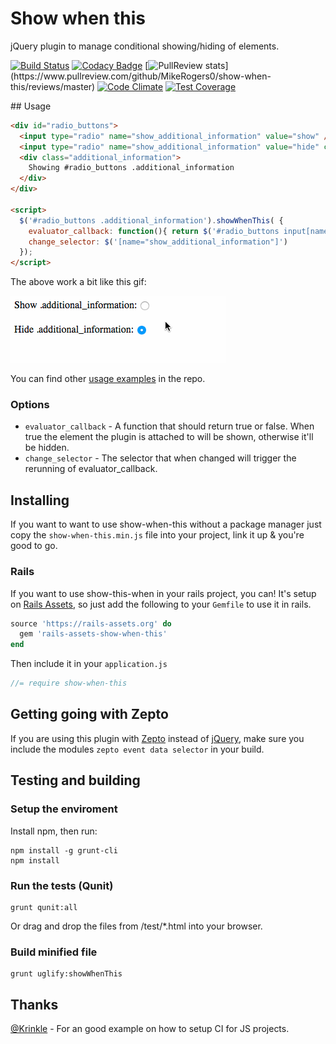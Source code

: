 # Show when this

jQuery plugin to manage conditional showing/hiding of elements.

[![Build Status](https://travis-ci.org/MikeRogers0/show-when-this.svg?branch=master)](https://travis-ci.org/MikeRogers0/show-when-this)
[![Codacy Badge](https://www.codacy.com/project/badge/f83d2a3a47cc4860a71969875dba8f31)](https://www.codacy.com/public/me_8/show-when-this)
[![PullReview stats](https://www.pullreview.com/github/MikeRogers0/show-when-this/badges/master.svg?)](https://www.pullreview.com/github/MikeRogers0/show-when-this/reviews/master)
[![Code Climate](https://codeclimate.com/github/MikeRogers0/show-when-this/badges/gpa.svg)](https://codeclimate.com/github/MikeRogers0/show-when-this)
[![Test Coverage](https://codeclimate.com/github/MikeRogers0/show-when-this/badges/coverage.svg)](https://codeclimate.com/github/MikeRogers0/show-when-this)

## Usage

```html
<div id="radio_buttons">
  <input type="radio" name="show_additional_information" value="show" />
  <input type="radio" name="show_additional_information" value="hide" checked="checked" />
  <div class="additional_information">
    Showing #radio_buttons .additional_information
  </div>
</div>

<script>
  $('#radio_buttons .additional_information').showWhenThis( {
    evaluator_callback: function(){ return $('#radio_buttons input[name="show_additional_information"]:checked').val() == '1' },
    change_selector: $('[name="show_additional_information"]')
  });
</script>
```

The above work a bit like this gif:

<img src="https://raw.githubusercontent.com/MikeRogers0/show-when-this/master/examples/show-when-this-radio-buttons.gif" alt="Radio buttons example" style="border:0;">

You can find other [usage examples](https://github.com/MikeRogers0/show-when-this/tree/master/examples) in the repo.

### Options
* `evaluator_callback` - A function that should return true or false. When true the element the plugin is attached to will be shown, otherwise it'll be hidden.
* `change_selector` - The selector that when changed will trigger the rerunning of evaluator_callback.

## Installing

If you want to want to use show-when-this without a package manager just copy the `show-when-this.min.js` file into your project, link it up & you're good to go.

### Rails

If you want to use show-this-when in your rails project, you can! It's setup on [Rails Assets](https://rails-assets.org/), so just add the following to your `Gemfile` to use it in rails.

```ruby
source 'https://rails-assets.org' do
  gem 'rails-assets-show-when-this'
end
```

Then include it in your `application.js`

```js
//= require show-when-this
```

## Getting going with Zepto

If you are using this plugin with [Zepto](http://zeptojs.com/) instead of [jQuery](http://jquery.com/), make sure you include the modules `zepto event data selector` in your build.

## Testing and building

### Setup the enviroment

Install npm, then run: 

```
npm install -g grunt-cli
npm install

```

### Run the tests (Qunit)

```
grunt qunit:all
```

Or drag and drop the files from /test/*.html into your browser.

### Build minified file

```
grunt uglify:showWhenThis
```

## Thanks

[@Krinkle](https://github.com/Krinkle/travis-ci-node-and-browser-qunit) - For an good example on how to setup CI for JS projects.

